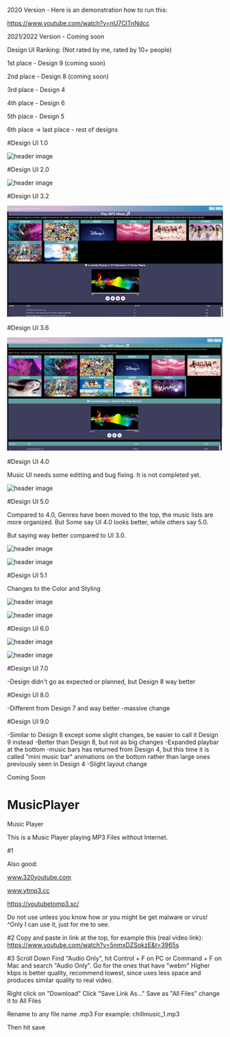
2020 Version - Here is an demonstration how to run this:

https://www.youtube.com/watch?v=nU7CITnNdcc

2021/2022 Version - Coming soon

Design UI Ranking: (Not rated by me, rated by 10+ people)

1st place - Design 9 (coming soon)

2nd place - Design 8 (coming soon)

3rd place - Design 4

4th place - Design 6

5th place - Design 5

6th place -> last place - rest of designs


#Design UI 1.0

![header image](https://github.com/KevinCompany-CodingOfficial/MusicPlayer/blob/master/images/music-ui-1.0.png)

#Design UI 2.0

![header image](https://github.com/KevinCompany-CodingOfficial/MusicPlayer/blob/master/images/music-ui-2.0.png)

#Design UI 3.2

![header image](https://github.com/CodingWithKevin/MusicPlayer/blob/master/images/test-image.png)

#Design UI 3.6

![header image](https://github.com/CodingWithKevin/MusicPlayer/blob/master/images/musicplayer-ui-3.6.png)

#Design UI 4.0

Music UI needs some editting and bug fixing. It is not completed yet.

![header image](https://github.com/KevinCompany-CodingOfficial/MusicPlayer/blob/master/images/music-ui-4.0.png)

#Design UI 5.0

Compared to 4.0, Genres have been moved to the top, the music lists are more organized. But Some say UI 4.0 looks better, while others say 5.0.

But saying way better compared to UI 3.0.

![header image](https://github.com/KevinCompany-CodingOfficial/MusicPlayer/blob/master/images/Screen%20Shot%202021-08-24%20at%205.42.48%20PM.png)

![header image](https://github.com/KevinCompany-CodingOfficial/MusicPlayer/blob/master/images/Screen%20Shot%202021-08-24%20at%206.10.48%20PM.png)

#Design UI 5.1

Changes to the Color and Styling

![header image](https://github.com/KevinCompany-CodingOfficial/MusicPlayer/blob/master/images/UI%205.1%20p1.png)

![header image](https://github.com/KevinCompany-CodingOfficial/MusicPlayer/blob/master/images/UI%205.1%20p2.png)

#Design UI 6.0

![header image](https://github.com/KevinCompany-CodingOfficial/MusicPlayer/blob/master/images/UI-6.0-p1.png)

![header image](https://github.com/KevinCompany-CodingOfficial/MusicPlayer/blob/master/images/UI-6.0-p2.png)


#Design UI 7.0

-Design didn't go as expected or planned, but Design 8 way better

#Design UI 8.0

-Different from Design 7 and way better
-massive change

#Design UI 9.0

-Similar to Design 8 except some slight changes, be easier to call it Design 9 instead
-Better than Design 8, but not as big changes
-Expanded playbar at the bottom
-music bars has returned from Design 4, but this time it is called "mini music bar" animations on the bottom rather than large ones previously seen in Design 4
-Slight layout change


Coming Soon



# MusicPlayer

Music Player

This is a Music Player playing MP3 Files without Internet.

#1

Also good:


www.320youtube.com

www.ytmp3.cc

https://youtubetomp3.sc/

Do not use unless you know how or you might be get malware or virus! 
^Only I can use it, just for me to see.

#2
Copy and paste in link at the top, for example this (real video link):
https://www.youtube.com/watch?v=5nmxDZSokzE&t=3965s

#3
Scroll Down Find "Audio Only", hit Control + F on PC or Command + F on Mac and search "Audio Only".
Go for the ones that have "webm"
Higher kbps is better quality, recommend lowest, since uses less space and produces similar quality to real video.

Right click on "Download"
Click "Save Link As..."
Save as "All Files" change it to All Files

Rename to any file name .mp3
For example: chillmusic_1.mp3

Then hit save






